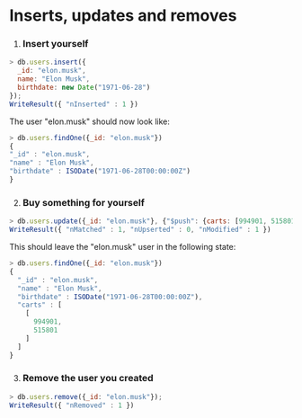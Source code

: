 # Inserts, updates and removes

1. ### Insert yourself
  ```js
> db.users.insert({
    _id: "elon.musk",
    name: "Elon Musk",
    birthdate: new Date("1971-06-28")
});
WriteResult({ "nInserted" : 1 })
  ```
  The user "elon.musk" should now look like:
  ```js
> db.users.findOne({_id: "elon.musk"})
{
  "_id" : "elon.musk",
  "name" : "Elon Musk",
  "birthdate" : ISODate("1971-06-28T00:00:00Z")
}
  ```

2. ### Buy something for yourself
  ```js
> db.users.update({_id: "elon.musk"}, {"$push": {carts: [994901, 515801]})
WriteResult({ "nMatched" : 1, "nUpserted" : 0, "nModified" : 1 })
  ```
  This should leave the "elon.musk" user in the following state:
  ```js
  > db.users.findOne({_id: "elon.musk"})
  {
    "_id" : "elon.musk",
    "name" : "Elon Musk",
    "birthdate" : ISODate("1971-06-28T00:00:00Z"),
    "carts" : [
      [
        994901,
        515801
      ]
    ]
  }
  ```

3. ### Remove the user you created

  ```js
  > db.users.remove({_id: "elon.musk"});
WriteResult({ "nRemoved" : 1 })
  ```
